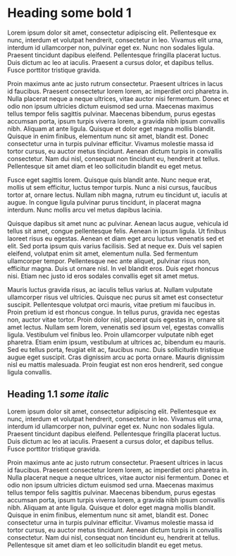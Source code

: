 # Heading **some bold** 1

Lorem ipsum dolor sit amet, consectetur adipiscing elit. Pellentesque ex nunc, interdum et volutpat hendrerit, consectetur in leo. Vivamus elit urna, interdum id ullamcorper non, pulvinar eget ex. Nunc non sodales ligula. Praesent tincidunt dapibus eleifend. Pellentesque fringilla placerat luctus. Duis dictum ac leo at iaculis. Praesent a cursus dolor, et dapibus tellus. Fusce porttitor tristique gravida.

Proin maximus ante ac justo rutrum consectetur. Praesent ultrices in lacus id faucibus. Praesent consectetur lorem lorem, ac imperdiet orci pharetra in. Nulla placerat neque a neque ultrices, vitae auctor nisi fermentum. Donec et odio non ipsum ultricies dictum euismod sed urna. Maecenas maximus tellus tempor felis sagittis pulvinar. Maecenas bibendum, purus egestas accumsan porta, ipsum turpis viverra lorem, a gravida nibh ipsum convallis nibh. Aliquam at ante ligula. Quisque et dolor eget magna mollis blandit. Quisque in enim finibus, elementum nunc sit amet, blandit est. Donec consectetur urna in turpis pulvinar efficitur. Vivamus molestie massa id tortor cursus, eu auctor metus tincidunt. Aenean dictum turpis in convallis consectetur. Nam dui nisl, consequat non tincidunt eu, hendrerit at tellus. Pellentesque sit amet diam et leo sollicitudin blandit eu eget metus.

Fusce eget sagittis lorem. Quisque quis blandit ante. Nunc neque erat, mollis ut sem efficitur, luctus tempor turpis. Nunc a nisi cursus, faucibus tortor at, ornare lectus. Nullam nibh magna, rutrum eu tincidunt ut, iaculis at augue. In congue ligula pulvinar purus tincidunt, in placerat magna interdum. Nunc mollis arcu vel metus dapibus lacinia.

Quisque dapibus sit amet nunc ac pulvinar. Aenean lacus augue, vehicula id tellus sit amet, congue pellentesque felis. Aenean in ipsum ligula. Ut finibus laoreet risus eu egestas. Aenean et diam eget arcu luctus venenatis sed et elit. Sed porta ipsum quis varius facilisis. Sed at neque ex. Duis vel sapien eleifend, volutpat enim sit amet, elementum nulla. Sed fermentum ullamcorper tempor. Pellentesque nec ante aliquet, pulvinar risus non, efficitur magna. Duis ut ornare nisl. In vel blandit eros. Duis eget rhoncus nisi. Etiam nec justo id eros sodales convallis eget sit amet metus.

Mauris luctus gravida risus, ac iaculis tellus varius at. Nullam vulputate ullamcorper risus vel ultricies. Quisque nec purus sit amet est consectetur suscipit. Pellentesque volutpat orci mauris, vitae pretium mi faucibus in. Proin pretium id est rhoncus congue. In tellus purus, gravida nec egestas non, auctor vitae tortor. Proin dolor nisl, placerat quis egestas in, ornare sit amet lectus. Nullam sem lorem, venenatis sed ipsum vel, egestas convallis ligula. Vestibulum vel finibus leo. Proin ullamcorper vulputate nibh eget pharetra. Etiam enim ipsum, vestibulum at ultrices ac, bibendum eu mauris. Sed eu tellus porta, feugiat elit ac, faucibus nunc. Duis sollicitudin tristique augue eget suscipit. Cras dignissim arcu ac porta ornare. Mauris dignissim nisl eu mattis malesuada. Proin feugiat est non eros hendrerit, sed congue ligula convallis.

## Heading 1.1 _some italic_

Lorem ipsum dolor sit amet, consectetur adipiscing elit. Pellentesque ex nunc, interdum et volutpat hendrerit, consectetur in leo. Vivamus elit urna, interdum id ullamcorper non, pulvinar eget ex. Nunc non sodales ligula. Praesent tincidunt dapibus eleifend. Pellentesque fringilla placerat luctus. Duis dictum ac leo at iaculis. Praesent a cursus dolor, et dapibus tellus. Fusce porttitor tristique gravida.

Proin maximus ante ac justo rutrum consectetur. Praesent ultrices in lacus id faucibus. Praesent consectetur lorem lorem, ac imperdiet orci pharetra in. Nulla placerat neque a neque ultrices, vitae auctor nisi fermentum. Donec et odio non ipsum ultricies dictum euismod sed urna. Maecenas maximus tellus tempor felis sagittis pulvinar. Maecenas bibendum, purus egestas accumsan porta, ipsum turpis viverra lorem, a gravida nibh ipsum convallis nibh. Aliquam at ante ligula. Quisque et dolor eget magna mollis blandit. Quisque in enim finibus, elementum nunc sit amet, blandit est. Donec consectetur urna in turpis pulvinar efficitur. Vivamus molestie massa id tortor cursus, eu auctor metus tincidunt. Aenean dictum turpis in convallis consectetur. Nam dui nisl, consequat non tincidunt eu, hendrerit at tellus. Pellentesque sit amet diam et leo sollicitudin blandit eu eget metus.
